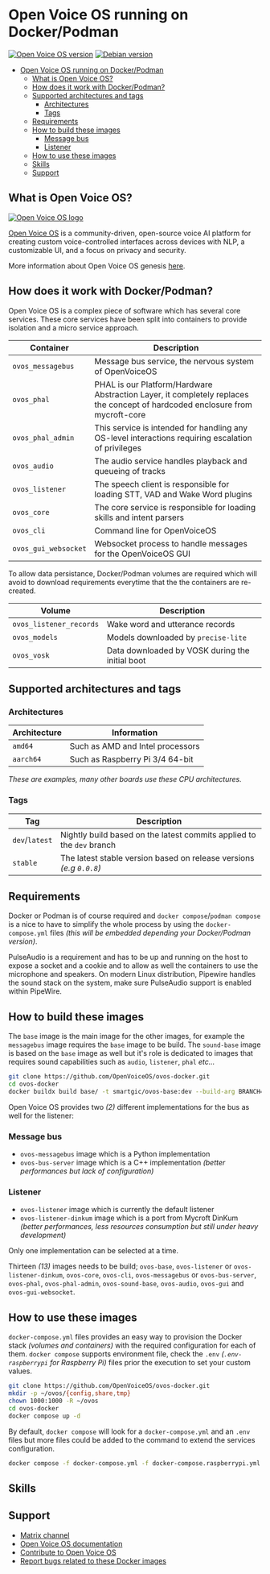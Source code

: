 # Open Voice OS running on Docker/Podman

[![Open Voice OS version](https://img.shields.io/badge/OpenVoiceOS-0.0.8-green)](https://openvoiceos.com/)
[![Debian version](https://img.shields.io/badge/Debian-Bookworm-green.svg?style=flat&logoColor=FFFFFF&color=87567)](https://www.debian.org)

- [Open Voice OS running on Docker/Podman](#open-voice-os-running-on-dockerpodman)
  - [What is Open Voice OS?](#what-is-open-voice-os)
  - [How does it work with Docker/Podman?](#how-does-it-work-with-dockerpodman)
  - [Supported architectures and tags](#supported-architectures-and-tags)
    - [Architectures](#architectures)
    - [Tags](#tags)
  - [Requirements](#requirements)
  - [How to build these images](#how-to-build-these-images)
    - [Message bus](#message-bus)
    - [Listener](#listener)
  - [How to use these images](#how-to-use-these-images)
  - [Skills](#skills)
  - [Support](#support)

## What is Open Voice OS?

[![Open Voice OS logo](https://openvoiceos.com/wp-content/uploads/2021/04/ovos-egg.png)](https://openvoiceos.com/)

[Open Voice OS](https://openvoiceos.com/) is a community-driven, open-source voice AI platform for creating custom voice-controlled ​interfaces across devices with NLP, a customizable UI, and a focus on privacy and security.

More information about Open Voice OS genesis [here](https://openvoiceos.com/a-brief-history-of-open-voice-os/).

## How does it work with Docker/Podman?

Open Voice OS is a complex piece of software which has several core services. These core services have been split into containers to provide isolation and a micro service approach.

| Container            | Description                                                                                                                  |
| ---                  | ---                                                                                                                          |
| `ovos_messagebus`    | Message bus service, the nervous system of OpenVoiceOS                                                                       |
| `ovos_phal`          | PHAL is our Platform/Hardware Abstraction Layer, it completely replaces the concept of hardcoded enclosure from mycroft-core |
| `ovos_phal_admin`    | This service is intended for handling any OS-level interactions requiring escalation of privileges                           |
| `ovos_audio`         | The audio service handles playback and queueing of tracks                                                                    |
| `ovos_listener`      | The speech client is responsible for loading STT, VAD and Wake Word plugins                                                  |
| `ovos_core`          | The core service is responsible for loading skills and intent parsers                                                        |
| `ovos_cli`           | Command line for OpenVoiceOS                                                                                                 |
| `ovos_gui_websocket` | Websocket process to handle messages for the OpenVoiceOS GUI                                                                 |

To allow data persistance, Docker/Podman volumes are required which will avoid to download requirements everytime that the the containers are re-created.

| Volume                  | Description                                      |
| ---                     | ---                                              |
| `ovos_listener_records` | Wake word and utterance records                  |
| `ovos_models`           | Models downloaded by `precise-lite`              |
| `ovos_vosk`             | Data downloaded by VOSK during the initial boot  |

## Supported architectures and tags

### Architectures

| Architecture | Information                                        |
| ---          | ---                                                |
| `amd64`      | Such as AMD and Intel processors                   |
| `aarch64`    | Such as Raspberry Pi 3/4 64-bit                    |

*These are examples, many other boards use these CPU architectures.*

### Tags

| Tag | Description                                                                      |
| --  | ---                                                                              |
| `dev`/`latest` | Nightly build based on the latest commits applied to the `dev` branch |
| `stable`       | The latest stable version based on release versions *(e.g `0.0.8`)*   |

## Requirements

Docker or Podman is of course required and `docker compose`/`podman compose` is a nice to have to simplify the whole process by using the `docker-compose.yml` files *(this will be embedded depending your Docker/Podman version)*.

PulseAudio is a requirement and has to be up and running on the host to expose a socket and a cookie and to allow as well the containers to use the microphone and speakers. On modern Linux distribution, Pipewire handles the sound stack on the system, make sure PulseAudio support is enabled within PipeWire.

## How to build these images

The `base` image is the main image for the other images, for example the `messagebus` image requires the `base` image to be build. The `sound-base` image is based on the `base` image as well but it's role is dedicated to images that requires sound capabilities such as `audio`, `listener`, `phal` *etc...*

```bash
git clone https://github.com/OpenVoiceOS/ovos-docker.git
cd ovos-docker
docker buildx build base/ -t smartgic/ovos-base:dev --build-arg BRANCH=dev --no-cache
```

Open Voice OS provides two *(2)* different implementations for the bus as well for the listener:

### Message bus

- `ovos-messagebus` image which is a Python implementation
- `ovos-bus-server` image which is a C++ implementation *(better performances but lack of configuration)*

### Listener

- `ovos-listener` image which is currently the default listener
- `ovos-listener-dinkum` image which is a port from Mycroft DinKum *(better performances, less resources consumption but still under heavy development)*

Only one implementation can be selected at a time.

Thirteen *(13)* images needs to be build; `ovos-base`, `ovos-listener` or `ovos-listener-dinkum`, `ovos-core`, `ovos-cli`, `ovos-messagebus` or `ovos-bus-server`, `ovos-phal`, `ovos-phal-admin`, `ovos-sound-base`, `ovos-audio`, `ovos-gui` and `ovos-gui-websocket`.

## How to use these images

`docker-compose.yml` files provides an easy way to provision the Docker stack *(volumes and containers)* with the required configuration for each of them. `docker compose` supports environment file, check the `.env` *(`.env-raspberrypi` for Raspberry Pi)* files prior the execution to set your custom values.

```bash
git clone https://github.com/OpenVoiceOS/ovos-docker.git
mkdir -p ~/ovos/{config,share,tmp}
chown 1000:1000 -R ~/ovos
cd ovos-docker
docker compose up -d
```

By default, `docker compose` will look for a `docker-compose.yml` and an `.env` files but more files could be added to the command to extend the services configuration.

```bash
docker compose -f docker-compose.yml -f docker-compose.raspberrypi.yml --env-file .env --env-file .env-raspberrypi up -d
```

## Skills

## Support

- [Matrix channel](https://matrix.to/#/#openvoiceos:matrix.org)
- [Open Voice OS documentation](https://openvoiceos.github.io/community-docs/)
- [Contribute to Open Voice OS](https://openvoiceos.github.io/community-docs/contributing/)
- [Report bugs related to these Docker images](https://github.com/OpenVoiceOS/ovos-docker/issues)
